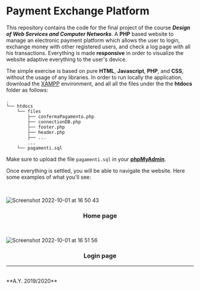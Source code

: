 # **Payment Exchange Platform**

This repository contains the code for the final project of the course ***Design of Web Services and Computer Networks***. A **PHP** based website to manage an electronic payment platform which allows the user to login, exchange money with other registered users, and check a log page with all his transactions. Everything is made **responsive** in order to visualize the website adaptive everything to the user's device.

The simple exercise is based on pure **HTML**, **Javascript**, **PHP**, and **CSS**, without the usage of any libraries. In order to run locally the application, download the [XAMPP](https://www.apachefriends.org/index.html) environment, and all all the files under the the **htdocs** folder as follows:

```
.
└── htdocs
    └── files
        ├── confermaPagamento.php
        ├── connectionDB.php
        ├── footer.php
        ├── header.php
        ├── ...
        ...
    └── pagamenti.sql
```
Make sure to upload the file ```pagamenti.sql``` in your [**phpMyAdmin**](http://localhost/phpmyadmin).

Once everything is settled, you will be able to navigate the website. Here some examples of what you'll see:

<br>

![Screenshot 2022-10-01 at 16 50 43](https://user-images.githubusercontent.com/91372049/193415831-c10dc93d-df55-4b0a-9762-33b054eeba7d.png)
<div align="center"> <h3>Home page</h3> </div>

<br>

![Screenshot 2022-10-01 at 16 51 56](https://user-images.githubusercontent.com/91372049/193415908-8af1528d-a4d6-4839-8126-d5674cb72d69.png)
<div align="center"> <h3>Login page</h3> </div>

---
<br>
**A.Y. 2019/2020**
